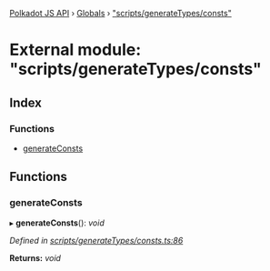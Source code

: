 [Polkadot JS API](../README.md) › [Globals](../globals.md) › ["scripts/generateTypes/consts"](_scripts_generatetypes_consts_.md)

# External module: "scripts/generateTypes/consts"

## Index

### Functions

* [generateConsts](_scripts_generatetypes_consts_.md#generateconsts)

## Functions

###  generateConsts

▸ **generateConsts**(): *void*

*Defined in [scripts/generateTypes/consts.ts:86](https://github.com/polkadot-js/api/blob/35c63a52c8/packages/types/src/scripts/generateTypes/consts.ts#L86)*

**Returns:** *void*
